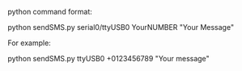 python command format:

python sendSMS.py serial0/ttyUSB0 YourNUMBER "Your Message"

For example:

python sendSMS.py ttyUSB0 +0123456789 "Your message"